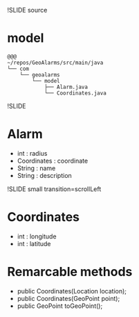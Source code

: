 !SLIDE source

# model #

    @@@
    ~/repos/GeoAlarms/src/main/java
    └── com
        └── geoalarms
            └── model
                ├── Alarm.java
                └── Coordinates.java

!SLIDE
# Alarm #
* int         : radius
* Coordinates : coordinate
* String      : name
* String      : description

!SLIDE small transition=scrollLeft
# Coordinates #
* int : longitude
* int : latitude 

# Remarcable methods #
* public Coordinates(Location location);
* public Coordinates(GeoPoint point);
* public GeoPoint toGeoPoint();
